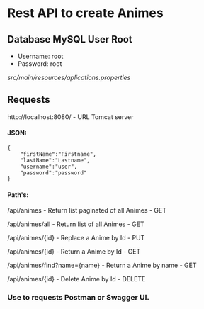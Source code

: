 # Rest API to create Animes

## Database MySQL User Root
- Username: root
- Password: root

*src/main/resources/aplications.properties*

## Requests

http://localhost:8080/ - URL Tomcat server

#### JSON:
```
{
    "firstName":"Firstname",
    "lastName":"Lastname",
    "username":"user",
    "password":"password"
}
```

#### Path's:

/api/animes - Return list paginated of all Animes - GET 

/api/animes/all - Return list of all Animes - GET 

/api/animes/{id} - Replace a Anime by Id - PUT

/api/animes/{id} - Return a Anime by Id - GET

/api/animes/find?name={name} - Return a Anime by name - GET

/api/animes/{id} - Delete Anime by Id - DELETE

### Use to requests Postman or Swagger UI.
